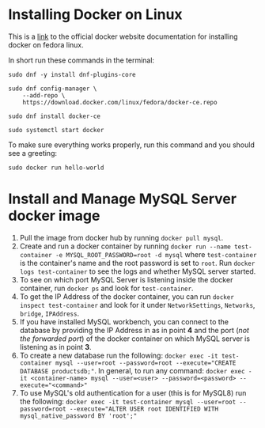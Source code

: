 # Installing Docker on Linux

This is a [link](https://docs.docker.com/install/linux/docker-ce/fedora/) to the official docker website documentation for installing docker on fedora linux.

In short run these commands in the terminal:

```console
sudo dnf -y install dnf-plugins-core

sudo dnf config-manager \
    --add-repo \
    https://download.docker.com/linux/fedora/docker-ce.repo

sudo dnf install docker-ce

sudo systemctl start docker
```

To make sure everything works properly, run this command and you should see a greeting:

```console
sudo docker run hello-world
```

# Install and Manage MySQL Server docker image

1. Pull the image from docker hub by running `docker pull mysql`.
2. Create and run a docker container by running `docker run --name test-container -e MYSQL_ROOT_PASSWORD=root -d mysql` where `test-container` is the container's name and the root password is set to `root`. Run `docker logs test-container` to see the logs and whether MySQL server started.
3. To see on which port MySQL Server is listening inside the docker container, run `docker ps` and look for `test-container`.
4. To get the IP Address of the docker container, you can run `docker inspect test-container` and look for it under `NetworkSettings`, `Networks`, `bridge`, `IPAddress`.
5. If you have installed MySQL workbench, you can connect to the database by providing the IP Address in as in point **4** and the port (*not the forwarded port*) of the docker container on which MySQL server is listening as in point **3**.
6. To create a new database run the following: `docker exec -it test-container mysql --user=root --password=root --execute="CREATE DATABASE productsdb;"`. In general, to run any command: `docker exec -it <container-name> mysql --user=<user> --password=<password> --execute="<command>"`
7. To use MySQL's old authentication for a user (this is for MySQL8) run the following: `docker exec -it test-container mysql --user=root --password=root --execute="ALTER USER root IDENTIFIED WITH mysql_native_password BY 'root';"`